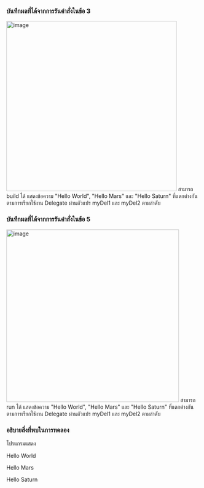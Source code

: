 ### บันทึกผลที่ได้จากการรันคำสั่งในข้อ 3
<img width="443" alt="image" src="https://github.com/VisawaPRO/03376836-OOP-2566-Lab-15/assets/144195555/92dd7deb-9929-47a3-bff1-8d9eb68d455c">
สามารถ build ได้ แสดงข้อความ "Hello World", "Hello Mars" และ "Hello Saturn" ที่แตกต่างกันตามการเรียกใช้งาน Delegate ผ่านตัวแปร myDel1 และ myDel2 ตามลำดับ

### บันทึกผลที่ได้จากการรันคำสั่งในข้อ 5
<img width="449" alt="image" src="https://github.com/VisawaPRO/03376836-OOP-2566-Lab-15/assets/144195555/a9ec4134-c735-4237-87ac-98403c1b43d8">
สามารถ run ได้ แสดงข้อความ "Hello World", "Hello Mars" และ "Hello Saturn" ที่แตกต่างกันตามการเรียกใช้งาน Delegate ผ่านตัวแปร myDel1 และ myDel2 ตามลำดับ

### อธิบายสิ่งที่พบในการทดลอง
โปรแกรมแสดง

Hello World

Hello Mars

Hello Saturn







